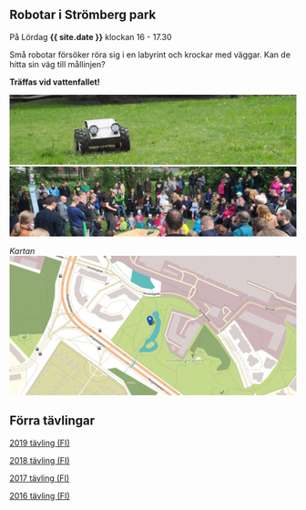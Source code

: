 ---
---
## Robotar i Strömberg park

På Lördag **{{ site.date }}** klockan 16 - 17.30

Små robotar försöker röra sig i en labyrint och krockar med väggar. Kan de hitta sin väg till mållinjen?

**Träffas vid vattenfallet!**

![](media/photos/2016_001.jpg?raw=true "Peltihirmu")
![](media/photos/2016_002.jpg?raw=true "Kisa 2016")

*Kartan*
![](media/images/kartta_puistoon.jpg?raw=true "vid vattenfallet")

## Förra tävlingar

[2019 tävling (FI)](2019.html)

[2018 tävling (FI)](2018.html)

[2017 tävling (FI)](2017.html)

[2016 tävling (FI)](2016.html)
